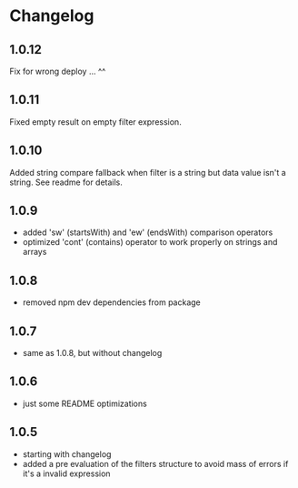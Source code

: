 # Changelog

## 1.0.12
Fix for wrong deploy ... ^^

## 1.0.11
Fixed empty result on empty filter expression.

## 1.0.10
Added string compare fallback when filter is a string but data value isn't a string. See readme for details.

## 1.0.9
- added 'sw' (startsWith) and 'ew' (endsWith) comparison operators
- optimized 'cont' (contains) operator to work properly on strings and arrays

## 1.0.8
- removed npm dev dependencies from package

## 1.0.7
- same as 1.0.8, but without changelog

## 1.0.6
- just some README optimizations

## 1.0.5
- starting with changelog
- added a pre evaluation of the filters structure to avoid mass of errors if it's a invalid expression